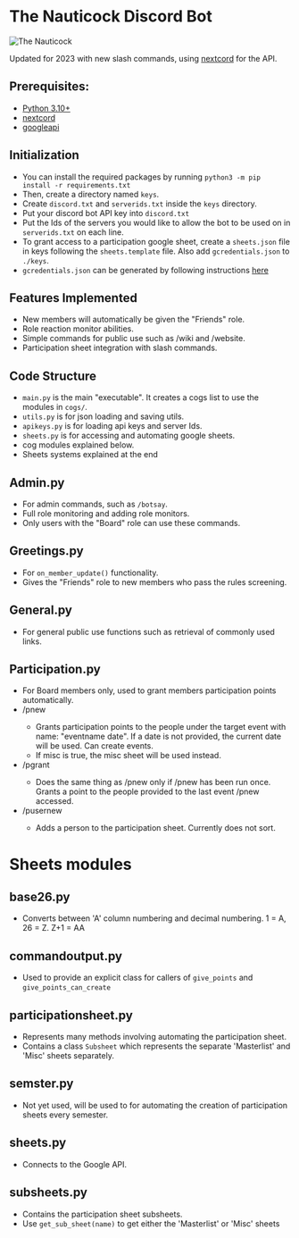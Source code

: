# The Nauticock Discord Bot

![The Nauticock](https://cdn.discordapp.com/attachments/798075108853809163/1068405103914135623/TheNauticock_-_Copy.png)

Updated for 2023 with new slash commands, using [nextcord](https://github.com/nextcord/nextcord) for the API.

## Prerequisites:
* [Python 3.10+](https://www.python.org/)
* [nextcord](https://pypi.org/project/nextcord/)
* [googleapi](https://developers.google.com/sheets/api/quickstart/python)
## Initialization

* You can install the required packages by running `python3 -m pip install -r requirements.txt`
* Then, create a directory named `keys`.
* Create `discord.txt` and `serverids.txt` inside the `keys` directory.
* Put your discord bot API key into `discord.txt`
* Put the Ids of the servers you would like to allow the bot to be used on in `serverids.txt` on each line.
* To grant access to a participation google sheet, create a `sheets.json` file in keys following the `sheets.template` file. Also add `gcredentials.json` to `./keys`.
* `gcredentials.json` can be generated by following instructions [here](https://developers.google.com/sheets/api/quickstart/python)

## Features Implemented

* New members will automatically be given the "Friends" role.
* Role reaction monitor abilities.
* Simple commands for public use such as /wiki and /website.
* Participation sheet integration with slash commands.

## Code Structure

* `main.py` is the main "executable". It creates a cogs list to use the modules in `cogs/`.
* `utils.py` is for json loading and saving utils.
* `apikeys.py` is for loading api keys and server Ids.
* `sheets.py` is for accessing and automating google sheets. 
* cog modules explained below.
* Sheets systems explained at the end

## Admin.py

* For admin commands, such as `/botsay`.
* Full role monitoring and adding role monitors.
* Only users with the "Board" role can use these commands.

## Greetings.py

* For `on_member_update()` functionality.
* Gives the "Friends" role to new members who pass the rules screening.

## General.py

* For general public use functions such as retrieval of commonly used links.

## Participation.py

* For Board members only, used to grant members participation points automatically.
* /pnew <eventname> <people> <optionaldate> <misc>
  * Grants participation points to the people under the target event with name: "eventname date". If a date is not provided, the current date will be used. Can create events.
  * If misc is true, the misc sheet will be used instead.
* /pgrant <people>
  * Does the same thing as /pnew only if /pnew has been run once. Grants a point to the people provided to the last event /pnew accessed.
* /pusernew <first and last name> <codename>
  * Adds a person to the participation sheet. Currently does not sort.

# Sheets modules

## base26.py
* Converts between 'A' column numbering and decimal numbering. 1 = A, 26 = Z. Z+1 = AA

## commandoutput.py
* Used to provide an explicit class for callers of `give_points` and `give_points_can_create`

## participationsheet.py
* Represents many methods involving automating the participation sheet.
* Contains a class `Subsheet` which represents the separate 'Masterlist' and 'Misc' sheets separately.

## semster.py
* Not yet used, will be used to for automating the creation of participation sheets every semester.

## sheets.py
* Connects to the Google API.

## subsheets.py
* Contains the participation sheet subsheets.
* Use `get_sub_sheet(name)` to get either the 'Masterlist' or 'Misc' sheets